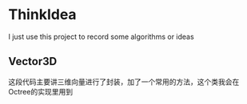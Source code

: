 ThinkIdea
=========

I just use this project to record some algorithms or ideas

Vector3D
---------
这段代码主要讲三维向量进行了封装，加了一个常用的方法，这个类我会在Octree的实现里用到